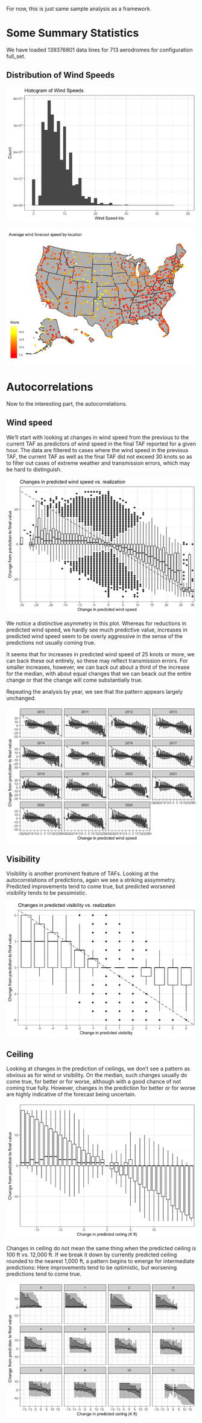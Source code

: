 For now, this is just same sample analysis as a framework.

# Some Summary Statistics

We have loaded 139376801 data lines for 713 aerodromes for configuration
full_set.

## Distribution of Wind Speeds

![](Statistics_files/figure-markdown_github/unnamed-chunk-2-1.png)

![](Statistics_files/figure-markdown_github/unnamed-chunk-3-1.png)

# Autocorrelations

Now to the interesting part, the autocorrelations.

## Wind speed

We’ll start with looking at changes in wind speed from the previous to
the current TAF as predictors of wind speed in the final TAF reported
for a given hour. The data are filtered to cases where the wind speed in
the previous TAF, the current TAF as well as the final TAF did not
exceed 30 knots so as to filter out cases of extreme weather and
transmission errors, which may be hard to distinguish.

![](Statistics_files/figure-markdown_github/unnamed-chunk-4-1.png)

We notice a distinctive asymmetry in this plot. Whereas for reductions
in predicted wind speed, we hardly see much predictive value, increases
in predicted wind speed seem to be overly aggressive in the sense of the
predictions not usually coming true.

It seems that for increases in predicted wind speed of 25 knots or more,
we can back these out entirely, so these may reflect transmission
errors. For smaller increases, however, we can back out about a third of
the increase for the median, with about equal changes that we can beack
out the entire change or that the change will come substantially true.

Repeating the analysis by year, we see that the pattern appears largely
unchanged.

![](Statistics_files/figure-markdown_github/unnamed-chunk-5-1.png)

## Visibility

Visibility is another prominent feature of TAFs. Looking at the
autocorrelations of predictions, again we see a striking assymmetry.
Predicted improvements tend to come true, but predicted worsened
visibility tends to be pessimistic.

![](Statistics_files/figure-markdown_github/unnamed-chunk-6-1.png)

## Ceiling

Looking at changes in the prediction of ceilings, we don’t see a pattern
as obvious as for wind or visibility. On the median, such changes
usually do come true, for better or for worse, although with a good
chance of not coming true fully. However, changes in the prediction for
better or for worse are highly indicative of the forecast being
uncertain.

![](Statistics_files/figure-markdown_github/unnamed-chunk-7-1.png)

Changes in ceiling do not mean the same thing when the predicted ceiling
is 100 ft vs. 12,000 ft. If we break it down by currently predicted
ceiling rounded to the nearest 1,000 ft, a pattern begins to emerge for
intermediate predictions: Here improvements tend to be optimistic, but
worsening predictions tend to come true.

![](Statistics_files/figure-markdown_github/unnamed-chunk-8-1.png)
